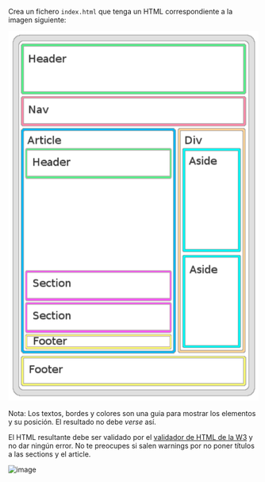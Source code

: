 Crea un fichero `index.html` que tenga un HTML correspondiente a la imagen siguiente:

![Estructura HTML](./estructura.png)

Nota: Los textos, bordes y colores son una guia para mostrar los elementos y su posición. El resultado no debe _verse_ así.

El HTML resultante debe ser validado por el [validador de HTML de la W3](https://validator.w3.org/#validate_by_input) y no dar ningún error. No te preocupes si salen warnings por no poner títulos a las sections y el article.

![image](https://user-images.githubusercontent.com/5401831/166882539-b1b7e17c-7d53-45a1-aa26-14d537e06f9f.png)
